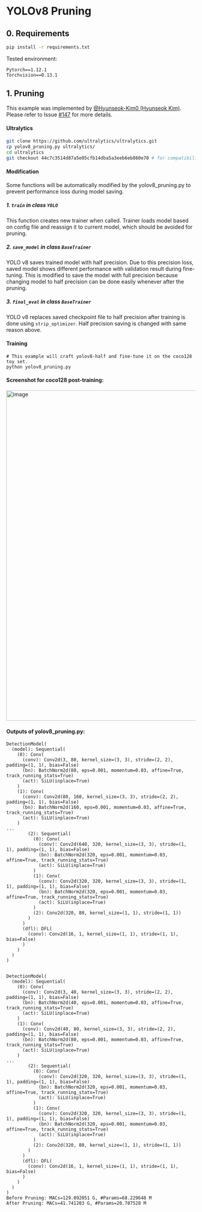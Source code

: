 # YOLOv8 Pruning

## 0. Requirements

```bash
pip install -r requirements.txt
```
Tested environment:
```
Pytorch==1.12.1
Torchvision==0.13.1
```

## 1. Pruning

This example was implemented by [@Hyunseok-Kim0 (Hyunseok Kim)](https://github.com/Hyunseok-Kim0). Please refer to Issue [#147](https://github.com/VainF/Torch-Pruning/issues/147#issuecomment-1507475657) for more details.

#### Ultralytics
```bash
git clone https://github.com/ultralytics/ultralytics.git 
cp yolov8_pruning.py ultralytics/
cd ultralytics 
git checkout 44c7c3514d87a5e05cfb14dba5a3eeb6eb860e70 # for compatibility
```

#### Modification
Some functions will be automatically modified by the yolov8_pruning.py to prevent performance loss during model saving.

##### 1. ```train``` in class ```YOLO```
This function creates new trainer when called. Trainer loads model based on config file and reassign it to current model, which should be avoided for pruning.

##### 2. ```save_model``` in class ```BaseTrainer```
YOLO v8 saves trained model with half precision. Due to this precision loss, saved model shows different performance with validation result during fine-tuning.
This is modified to save the model with full precision because changing model to half precision can be done easily whenever after the pruning.

##### 3. ```final_eval``` in class ```BaseTrainer```
YOLO v8 replaces saved checkpoint file to half precision after training is done using ```strip_optimizer```. Half precision saving is changed with same reason above.

#### Training
```
# This example will craft yolov8-half and fine-tune it on the coco128 toy set.
python yolov8_pruning.py
```

#### Screenshot for coco128 post-training:
<img width="876" alt="image" src="https://user-images.githubusercontent.com/18592211/234308234-771e1895-06a3-43a7-8967-b3736ee06d87.png">


#### Outputs of yolov8_pruning.py:
```
DetectionModel(
  (model): Sequential(
    (0): Conv(
      (conv): Conv2d(3, 80, kernel_size=(3, 3), stride=(2, 2), padding=(1, 1), bias=False)
      (bn): BatchNorm2d(80, eps=0.001, momentum=0.03, affine=True, track_running_stats=True)
      (act): SiLU(inplace=True)
    )
    (1): Conv(
      (conv): Conv2d(80, 160, kernel_size=(3, 3), stride=(2, 2), padding=(1, 1), bias=False)
      (bn): BatchNorm2d(160, eps=0.001, momentum=0.03, affine=True, track_running_stats=True)
      (act): SiLU(inplace=True)
    )
...
        (2): Sequential(
          (0): Conv(
            (conv): Conv2d(640, 320, kernel_size=(3, 3), stride=(1, 1), padding=(1, 1), bias=False)
            (bn): BatchNorm2d(320, eps=0.001, momentum=0.03, affine=True, track_running_stats=True)
            (act): SiLU(inplace=True)
          )
          (1): Conv(
            (conv): Conv2d(320, 320, kernel_size=(3, 3), stride=(1, 1), padding=(1, 1), bias=False)
            (bn): BatchNorm2d(320, eps=0.001, momentum=0.03, affine=True, track_running_stats=True)
            (act): SiLU(inplace=True)
          )
          (2): Conv2d(320, 80, kernel_size=(1, 1), stride=(1, 1))
        )
      )
      (dfl): DFL(
        (conv): Conv2d(16, 1, kernel_size=(1, 1), stride=(1, 1), bias=False)
      )
    )
  )
)


DetectionModel(
  (model): Sequential(
    (0): Conv(
      (conv): Conv2d(3, 40, kernel_size=(3, 3), stride=(2, 2), padding=(1, 1), bias=False)
      (bn): BatchNorm2d(40, eps=0.001, momentum=0.03, affine=True, track_running_stats=True)
      (act): SiLU(inplace=True)
    )
    (1): Conv(
      (conv): Conv2d(40, 80, kernel_size=(3, 3), stride=(2, 2), padding=(1, 1), bias=False)
      (bn): BatchNorm2d(80, eps=0.001, momentum=0.03, affine=True, track_running_stats=True)
      (act): SiLU(inplace=True)
    )
...
        (2): Sequential(
          (0): Conv(
            (conv): Conv2d(320, 320, kernel_size=(3, 3), stride=(1, 1), padding=(1, 1), bias=False)
            (bn): BatchNorm2d(320, eps=0.001, momentum=0.03, affine=True, track_running_stats=True)
            (act): SiLU(inplace=True)
          )
          (1): Conv(
            (conv): Conv2d(320, 320, kernel_size=(3, 3), stride=(1, 1), padding=(1, 1), bias=False)
            (bn): BatchNorm2d(320, eps=0.001, momentum=0.03, affine=True, track_running_stats=True)
            (act): SiLU(inplace=True)
          )
          (2): Conv2d(320, 80, kernel_size=(1, 1), stride=(1, 1))
        )
      )
      (dfl): DFL(
        (conv): Conv2d(16, 1, kernel_size=(1, 1), stride=(1, 1), bias=False)
      )
    )
  )
)
Before Pruning: MACs=129.092051 G, #Params=68.229648 M
After Pruning: MACs=41.741203 G, #Params=20.787528 M
```
